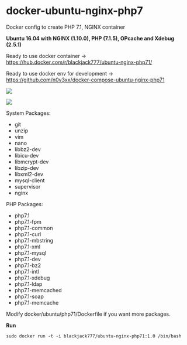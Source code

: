 # docker-ubuntu-nginx-php7
Docker config to create PHP 7.1, NGINX container

**Ubuntu 16.04  with NGINX (1.10.0), PHP (7.1.5), OPcache and Xdebug (2.5.1)**


Ready to use docker container -> https://hub.docker.com/r/blackjack777/ubuntu-nginx-php71/

Ready to use docker env for development -> https://github.com/n0v3xx/docker-compose-ubuntu-nginx-php71

[![](https://images.microbadger.com/badges/image/blackjack777/ubuntu-nginx-php71:1.0.svg)](https://microbadger.com/images/blackjack777/ubuntu-nginx-php71:1.0 "Get your own image badge on microbadger.com")

[![](https://images.microbadger.com/badges/version/blackjack777/ubuntu-nginx-php71:1.0.svg)](https://microbadger.com/images/blackjack777/ubuntu-nginx-php71:1.0 "Get your own version badge on microbadger.com")

System Packages:
* git
* unzip
* vim
* nano
* libbz2-dev
* libicu-dev
* libmcrypt-dev
* libzip-dev
* libxml2-dev
* mysql-client
* supervisor
* nginx

PHP Packages:
* php7.1
* php7.1-fpm
* php7.1-common
* php7.1-curl
* php7.1-mbstring
* php7.1-xml
* php7.1-mysql
* php7.1-dev
* php7.1-bz2
* php7.1-intl
* php7.1-xdebug
* php7.1-ldap
* php7.1-memcached
* php7.1-soap
* php7.1-memcache

Modify docker/ubuntu/php71/Dockerfile if you want more packages.

**Run**

    sudo docker run -t -i blackjack777/ubuntu-nginx-php71:1.0 /bin/bash